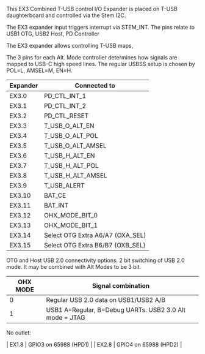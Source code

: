 
This EX3 Combined T-USB control I/O Expander is placed on T-USB daughterboard and controlled via the Stem I2C.

The EX3 expander input triggers interrupt via STEM_INT.
The pins relate to USB1 OTG, USB2 Host, PD Controller

The EX3 expander allows controlling T-USB maps,

The 3 pins for each Alt. Mode controller determines how signals are mapped to USB-C high speed lines.
The regular USBSS setup is chosen by POL=L, AMSEL=M, EN=H.

| Expander  | Connected to    |
|-----------|-----------------|
| EX3.0     | PD_CTL_INT_1    |
| EX3.1     | PD_CTL_INT_2     |
| EX3.2     | PD_CTL_RESET     |
| EX3.3     | T_USB_O_ALT_EN    |
| EX3.4     | T_USB_O_ALT_POL  |
| EX3.5     | T_USB_O_ALT_AMSEL |
| EX3.6     | T_USB_H_ALT_EN     |
| EX3.7     | T_USB_H_ALT_POL   |
| EX3.8     | T_USB_H_ALT_AMSEL |
| EX3.9     | T_USB_ALERT    |
| EX3.10    | BAT_CE    |
| EX3.11    | BAT_INT            |
| EX3.12    | OHX_MODE_BIT_0   |
| EX3.13    | OHX_MODE_BIT_1   |
| EX3.14    | Select OTG Extra A6/A7 (OXA_SEL)  |
| EX3.15    | Select OTG Extra B6/B7 (OXB_SEL)  |


OTG and Host USB 2.0 connectivity options.
2 bit switching of USB 2.0 mode.
It may be combined with Alt Modes to be 3 bit.

| OHX MODE  | Signal combination |
|-----------|--------------------|
| 0         | Regular USB 2.0 data on USB1/USB2 A/B |
| 1         | USB1 A=Regular, B=Debug UARTs. USB2 3.0 Alt mode = JTAG


No outlet:

| EX1.8     | GPIO3 on 65988 (HPD1) |
| EX2.8     | GPIO4 on 65988 (HPD2) |




